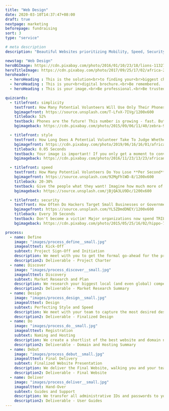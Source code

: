 ```yaml
---
title: "Web Design"
date: 2020-03-10T14:37:47+08:00
draft: true
nextpage: marketing
beforepage: fundraising
sort: 3
type: "service"

# meta description
description: "Beautiful Websites prioritizing Mobility, Speed, Security"

newstag: "Web Design"
heroBGImage: https://cdn.pixabay.com/photo/2016/01/10/23/18/lions-1132745_1280.jpg
heroTitleImage: https://cdn.pixabay.com/photo/2017/09/25/17/02/africa-2785836_1280.jpg
heroheader:
  - heroHeading : This is the solution<br>to finding your<br>biggest champions.
  - heroHeading : This is your<br>digital brochure.<br>Be remembered.
  - heroHeading : This is your image.<br>Be professional.<br>Be trusted.

quizcards:
  - titlefront: simplicity
    textfront: How Many Potential Volunteers Will Use Only Their Phones To Search For Your Website And Social Media Profiles? 
    bgimagefront: https://source.unsplash.com/T-LfvX-7IVg/1200x600
    titleback: 52%
    textback: Phones are the future! This number is growing - fast. But though over half of all users use only their phones to look up where to volunteer, donate and travel, most websites perform **much** worse on a phone.<br><br>We tailor each word, image, and layout to be as amazing on a phone as on a PC, giving mobile users the best possible experience. And as Google ranks performance on Mobile highly, we also get your website viewed by as many users as possible.
    bgimageback: https://cdn.pixabay.com/photo/2015/09/06/11/40/zebra-927272_1280.jpg

  - titlefront: style
    textfront: How Long Does A Potential Volunteer Take To Judge Whether They Will Stay On Your Website Or Go To A Competitor?
    bgimagefront: https://cdn.pixabay.com/photo/2019/06/16/16/01/africa-4278141_1280.jpg
    titleback: 0.05 Seconds
    textback: Your image is important! If you only get a moment to convince a user to stay and learn about who you are and what you are making a difference, make it unforgettable.<br><br>We work with you to understand your themes, mission, and goals. We use that to design a spectacular website that uses colour, design effects, and layouts to optimize User Experience. And, as users clearly prefer original designs, your site will not be made from a template but rather designed just for you.
    bgimageback: https://cdn.pixabay.com/photo/2016/11/23/13/23/african-wild-dog-1852820_1280.jpg

  - titlefront: speed
    textfront: How Many Potential Volunteers Do You Lose **Per Second** When Your Website Takes Longer Than 3 Seconds to Load?
    bgimagefront: https://source.unsplash.com/92MgFhlWD-8/1200x600
    titleback: 20-30%
    textback: Give the people what they want! Imagine how much more of an impact you could have with 75% more volunteers and donors than you have right now.<br><br>All of our designs fully consider performance, with images, colours, and content all tuned for maximum speed. Google rates template sites from Wix and WordPress a "C" grade or lower due to their extremely slow performance, making them less likely to appear during a search. Our sites have an "A" grade, greatly increasing your visibility.
    bgimageback: https://source.unsplash.com/jBjQA3LU9Dc/1200x600

  - titlefront: security
    textfront: How Often Do Hackers Target Small Businesses or Governments Every Single Day?
    bgimagefront: https://source.unsplash.com/YL5ZDmdDNEY/1200x600
    titleback: Every 39 Seconds
    textback: Don't become a victim! Major organizations now spend TRILLIONS of dollars each year on improving security, making this their single largest investment.<br><br>Security is our highest priority when building websites. Volunteers and donors should never be at risk when they trust you with their data. The vast majority of security issues occur on template-made websites from systems like WordPress or Wix. Our technology is top-rated for security, ensuring that you are never targeted.
    bgimageback: https://cdn.pixabay.com/photo/2015/05/25/16/02/hippo-783522_1280.jpg

process:
  - name: Define
    image: "images/process_define__small.jpg"
    imagealttext: Kick-Off
    subtext: Project Sign-Off and Initiation
    description: We meet with you to get the formal go-ahead for the project. Then we meet with your team to understand exactly what your website functionality and design goals are and plan how we get you to those goals from where you are right now.
    description2: Deliverable - Project Charter
  - name: Discover
    image: "images/process_discover__small.jpg"
    imagealttext: Discovery
    subtext: Market Research and Plan
    description: We research your biggest local (and even global) competitors and understand what website design and content choices are working best for them. Then we plan how to make those elements work even better for you.
    description2: Deliverable - Market Research Summary
  - name: Design
    image: "images/process_design__small.jpg"
    imagealttext: Design
    subtext: Perfecting Style and Speed
    description: We meet with your team to capture the most desired design elements you may already have or want to have. We then present the initial designs, with two equally superb options for you to choose from. With the chosen option, we begin developing the final product, working closely with your team on content and branding.
    description2: Deliverable - Finalized Design
  - name: Do
    image: "images/process_do__small.jpg"
    imagealttext: Registration
    subtext: Naming and Hosting
    description: We create a shortlist of the best website and domain names for you to choose from. Once you select your preference, we set the website up on the fastest and most secure hosting service available, and transfer all of your data from any existing services to the new service.
    description2: Deliverable - Domain and Hosting Summary
  - name: Debut
    image: "images/process_debut__small.jpg"
    imagealttext: Final Delivery
    subtext: Finalized Website Presentation
    description: We deliver the Final Website, walking you and your team through each of the design choices and themes, from colour to content. We ensure that your mission and passion are captured effectively. Then, with your feedback, we integrate any changes you may wish to make and complete all remaining technical tasks.
    description2: Deliverable - Final Website
  - name: Deliver
    image: "images/process_deliver__small.jpg"
    imagealttext: Hand-Over
    subtext: Guides and Support
    description: We transfer all administrative IDs and passwords to you and provide excellent user guides to help your staff take over the duties of making sure the website stays online after we hand it over. But that is not the end though as we will provide you with ongoing support and will assist with any moderate content changes that may come up in the future.
    description2: Deliverable - User Guides
---
```

